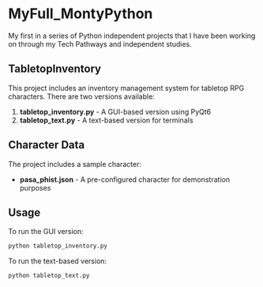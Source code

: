 # MyFull_MontyPython

My first in a series of Python independent projects that I have been working on through my Tech Pathways and independent studies.

## TabletopInventory

This project includes an inventory management system for tabletop RPG characters. There are two versions available:

1. **tabletop_inventory.py** - A GUI-based version using PyQt6
2. **tabletop_text.py** - A text-based version for terminals

## Character Data

The project includes a sample character:

- **pasa_phist.json** - A pre-configured character for demonstration purposes

## Usage

To run the GUI version:

```bash
python tabletop_inventory.py
```

To run the text-based version:

```bash
python tabletop_text.py
```
